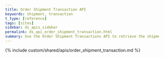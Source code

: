 ```yaml
---
title: Order Shipment Transaction API
keywords: shipment, transaction
t_type: [reference]
tags: [sites]
sidebar: ds_apis_sidebar
permalink: ds_api_order_shipment_transaction.html
summary: ​Use the Order Shipment Transactions API to retrieve the shipment transactions for an order.
---
```

{% include custom/shared/apis/order_shipment_transaction.md %}